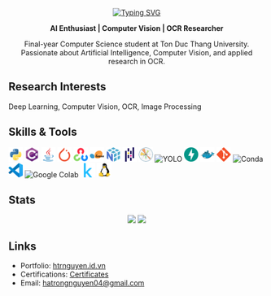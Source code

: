 <!-- Header -->
<p align="center" style="padding-top: 24px">
  <a href="https://git.io/typing-svg">
    <img src="https://readme-typing-svg.demolab.com?font=Fira+Code&weight=700&size=32&duration=2000&pause=500&center=true&vCenter=true&width=900&lines=Hi+%F0%9F%91%8B%2C+I'm+Nguyen" alt="Typing SVG" />
  </a>
</p>

<p align="center">
  <b>AI Enthusiast | Computer Vision | OCR Researcher</b>
</p>

<p align="center">
  Final-year Computer Science student at Ton Duc Thang University.  
  Passionate about Artificial Intelligence, Computer Vision, and applied research in OCR.  
</p>

## Research Interests
Deep Learning, Computer Vision, OCR, Image Processing  

## Skills & Tools
<p>
  <!-- Languages -->
  <img alt="Python" src="https://raw.githubusercontent.com/devicons/devicon/master/icons/python/python-original.svg" height="28">
  <img alt="C#" src="https://raw.githubusercontent.com/devicons/devicon/master/icons/csharp/csharp-original.svg" height="28">
  <img alt="Java" src="https://raw.githubusercontent.com/devicons/devicon/master/icons/java/java-original.svg" height="28">

  <!-- ML / DL -->
  <img alt="PyTorch" src="https://raw.githubusercontent.com/devicons/devicon/master/icons/pytorch/pytorch-original.svg" height="28">
  <img alt="OpenCV" src="https://raw.githubusercontent.com/devicons/devicon/master/icons/opencv/opencv-original.svg" height="28">
  <img alt="Scikit-learn" src="https://raw.githubusercontent.com/devicons/devicon/master/icons/scikitlearn/scikitlearn-original.svg" height="28">
  <img alt="NumPy" src="https://raw.githubusercontent.com/devicons/devicon/master/icons/numpy/numpy-original.svg" height="28">
  <img alt="Pandas" src="https://raw.githubusercontent.com/devicons/devicon/master/icons/pandas/pandas-original.svg" height="28">
  <img alt="Matplotlib" src="https://raw.githubusercontent.com/devicons/devicon/master/icons/matplotlib/matplotlib-original.svg" height="28">

  <!-- YOLO (Ultralytics logomark only) -->
  <picture>
    <source media="(prefers-color-scheme: dark)" srcset="https://github.com/ultralytics/assets/raw/main/logo/Ultralytics-logomark-white.png">
    <source media="(prefers-color-scheme: light)" srcset="https://github.com/ultralytics/assets/blob/main/logo/Ultralytics-logomark-color.png?raw=true">
    <img alt="YOLO" src="https://github.com/ultralytics/assets/blob/main/logo/Ultralytics-logomark-color.png?raw=true" height="28">
  </picture>

  <!-- Backend / Env -->
  <img alt="FastAPI" src="https://raw.githubusercontent.com/devicons/devicon/master/icons/fastapi/fastapi-original.svg" height="28">
  <img alt="Docker" src="https://raw.githubusercontent.com/devicons/devicon/master/icons/docker/docker-original.svg" height="28">
  <img alt="Git" src="https://raw.githubusercontent.com/devicons/devicon/master/icons/git/git-original.svg" height="28">
  <img alt="Conda" src="https://raw.githubusercontent.com/kalefranz/conda-packages/refs/heads/master/anaconda-latest/anaconda.ico" height="28">
  <img alt="VS Code" src="https://raw.githubusercontent.com/devicons/devicon/master/icons/vscode/vscode-original.svg" height="28">
  <img alt="Google Colab" src="https://colab.research.google.com/img/colab_favicon_256px.png" height="28">
  <img alt="Kaggle" src="https://raw.githubusercontent.com/devicons/devicon/master/icons/kaggle/kaggle-original.svg" height="28">
  <img alt="Linux" src="https://raw.githubusercontent.com/devicons/devicon/master/icons/linux/linux-original.svg" height="28">
</p>

## Stats
<p align="center">
  <img height="165" src="https://github-readme-stats.vercel.app/api?username=htrnguyen&show_icons=true&include_all_commits=true&hide_border=true" />
  <img height="165" src="https://github-readme-stats.vercel.app/api/top-langs/?username=htrnguyen&layout=compact&hide_border=true" />
</p>

## Links
- Portfolio: [htrnguyen.id.vn](https://htrnguyen.id.vn)  
- Certifications: [Certificates](https://htrnguyen.github.io/certificates/)  
- Email: hatrongnguyen04@gmail.com
